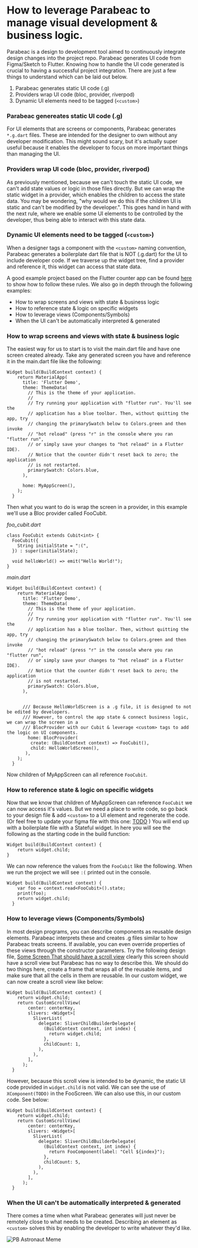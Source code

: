 # How to leverage Parabeac to manage visual development & business logic.

Parabeac is a design to development tool aimed to continuously integrate design changes into the project repo. Parabeac generates UI code from Figma/Sketch to Flutter. Knowing how to handle the UI code generated is crucial to having a successful project integration. There are just a few things to understand which can be laid out below. 

1. Parabeac generates static UI code (.g)
2. Providers wrap UI code (bloc, provider, riverpod)
3. Dynamic UI elements need to be tagged (`<custom>`)

### Parabeac genereates static UI code (.g)
For UI elements that are screens or components, Parabeac generates `*.g.dart` files. These are intended for the designer to own without any developer modification. This might sound scary, but it's actually super useful because it enables the developer to focus on more important things than managing the UI.

### Providers wrap UI code (bloc, provider, riverpod)
As previously mentioned, because we can't touch the static UI code, we can't add state values or logic in those files directly. But we can wrap the static widget in a provider, which enables the children to access the state data. You may be wondering, "why would we do this if the children UI is static and can't be modified by the developer.". This goes hand in hand with the next rule, where we enable some UI elements to be controlled by the developer, thus being able to interact with this state data.

### Dynamic UI elements need to be tagged (`<custom>`)
When a designer tags a component with the `<custom>` naming convention, Parabeac generates a boilerplate dart file that is NOT (.g.dart) for the UI to include developer code. If we traverse up the widget tree, find a provider and reference it, this widget can access that state data.

A good example project based on the Flutter counter app can be found [here](https://github.com/Parabeac/parabeac_generated_counter_app) to show how to follow these rules. We also go in depth through the following examples:

* How to wrap screens and views with state & business logic
* How to reference state & logic on specific widgets
* How to leverage views (Components/Symbols)
* When the UI can't be automatically interpreted & generated

### How to wrap screens and views with state & business logic
The easiest way for us to start is to visit the main.dart file and have one screen created already. Take any generated screen you have and reference it in the main.dart file like the following:
```
Widget build(BuildContext context) {
    return MaterialApp(
      title: 'Flutter Demo',
      theme: ThemeData(
        // This is the theme of your application.
        //
        // Try running your application with "flutter run". You'll see the
        // application has a blue toolbar. Then, without quitting the app, try
        // changing the primarySwatch below to Colors.green and then invoke
        // "hot reload" (press "r" in the console where you ran "flutter run",
        // or simply save your changes to "hot reload" in a Flutter IDE).
        // Notice that the counter didn't reset back to zero; the application
        // is not restarted.
        primarySwatch: Colors.blue,
      ),

      home: MyAppScreen(),
    );
  }
```
Then what you want to do is wrap the screen in a provider, in this example we'll use a Bloc provider called FooCubit.

*foo_cubit.dart*
```
class FooCubit extends Cubit<int> {
  FooCubit({
    String initialState = ":(",
  }) : super(initialState);

  void helloWorld() => emit("Hello World!");
}
```
*main.dart*
```
Widget build(BuildContext context) {
    return MaterialApp(
      title: 'Flutter Demo',
      theme: ThemeData(
        // This is the theme of your application.
        //
        // Try running your application with "flutter run". You'll see the
        // application has a blue toolbar. Then, without quitting the app, try
        // changing the primarySwatch below to Colors.green and then invoke
        // "hot reload" (press "r" in the console where you ran "flutter run",
        // or simply save your changes to "hot reload" in a Flutter IDE).
        // Notice that the counter didn't reset back to zero; the application
        // is not restarted.
        primarySwatch: Colors.blue,
      ),


      /// Because HelloWorldScreen is a .g file, it is designed to not be edited by developers.
      /// However, to control the app state & connect business logic, we can wrap the screen in a
      /// BlocProvider with our Cubit & leverage <custom> tags to add the logic on UI components.
        home: BlocProvider(
         create: (BuildContext context) => FooCubit(),
         child: HelloWorldScreen(),
       ),
    );
  }
```
Now children of MyAppScreen can all reference `FooCubit`.

### How to reference state & logic on specific widgets
Now that we know that children of MyAppScreen can reference `FooCubit` we can now access it's values. But we need a place to write code, so go back to your design file & add `<custom>` to a UI element and regenerate the code. (Or feel free to update your figma file with this one: [TODO](https://parabeac.com) ) You will end up with a boilerplate file with a Stateful widget. In here you will see the following as the starting code in the build function:
```
Widget build(BuildContext context) {
    return widget.child;
}
```

We can now reference the values from the `FooCubit` like the following. When we run the project we will see `:(` printed out in the console.
```
Widget build(BuildContext context) {
    var foo = context.read<FooCubit>().state;
    print(foo);
    return widget.child;
  }
```

### How to leverage views (Components/Symbols)
In most design programs, you can describe components as reusable design elements. Parabeac interprets these and creates .g files similar to how Parabeac treats screens. If available, you can even override properties of these views through the constructor parameters. Try the following design file, [Some Screen That should have a scroll view](google.com) clearly this screen should have a scroll view but Parabeac has no way to describe this. We should do two things here, create a frame that wraps all of the reusable items, and make sure that all the cells in them are reusable. In our custom widget, we can now create a scroll view like below:
```
Widget build(BuildContext context) {
    return widget.child;
    return CustomScrollView(
        center: centerKey,
        slivers: <Widget>[
          SliverList(
            delegate: SliverChildBuilderDelegate(
              (BuildContext context, int index) {
                return widget.child;
              },
              childCount: 1,
            ),
          ),
        ],
      );
  }
```
However, because this scroll view is intended to be dynamic, the static UI code provided in `widget.child` is not valid. We can see the use of `XComponent(TODO)` in the FooScreen. We can also use this, in our custom code. See below:
```
Widget build(BuildContext context) {
    return widget.child;
    return CustomScrollView(
        center: centerKey,
        slivers: <Widget>[
          SliverList(
            delegate: SliverChildBuilderDelegate(
              (BuildContext context, int index) {
                return FooComponent(label: "Cell ${index}");
              },
              childCount: 5,
            ),
          ),
        ],
      );
  }
```
### When the UI can't be automatically interpreted & generated
There comes a time when what Parabeac generates will just never be remotely close to what needs to be created. Describing an element as `<custom>` solves this by enabling the developer to write whatever they'd like.

![PB Astronaut Meme](https://github.com/parabeac/parabeac_generated_counter_app/blob/main/pb_astronaut_meme.jpg?raw=true)
